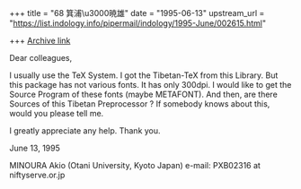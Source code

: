 +++
title = "68 箕浦\u3000暁雄"
date = "1995-06-13"
upstream_url = "https://list.indology.info/pipermail/indology/1995-June/002615.html"

+++
[Archive link](https://list.indology.info/pipermail/indology/1995-June/002615.html)

Dear colleagues,

I usually use the TeX System. I got the Tibetan-TeX from 
this Library. But this package has not various fonts. It 
has only 300dpi. I would like to get the Source Program of 
these fonts (maybe METAFONT). And then, are there Sources 
of this Tibetan Preprocessor ? If somebody knows about this, 
would you please tell me.

I greatly appreciate any help. Thank you.

June 13, 1995

MINOURA Akio (Otani University, Kyoto Japan)
e-mail: PXB02316 at niftyserve.or.jp






